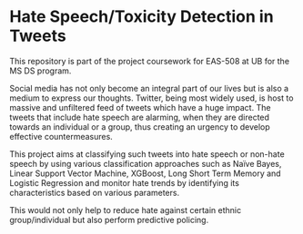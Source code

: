 # Hate Speech/Toxicity Detection in Tweets

This repository is part of the project coursework for EAS-508 at UB for the MS DS program.

Social media has not only become an integral part of our
lives but is also a medium to express our thoughts. Twitter, being
most widely used, is host to massive and unfiltered feed of tweets
which have a huge impact. The tweets that include hate speech are
alarming, when they are directed towards an individual or a
group, thus creating an urgency to develop effective
countermeasures. 

This project aims at classifying such tweets into
hate speech or non-hate speech by using various classification
approaches such as Naïve Bayes, Linear Support Vector Machine,
XGBoost, Long Short Term Memory and Logistic Regression and
monitor hate trends by identifying its characteristics based on
various parameters. 

This would not only help to reduce hate
against certain ethnic group/individual but also perform
predictive policing.

